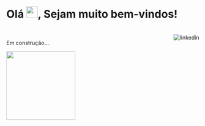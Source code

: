 <h1 align="left">Olá <img src="https://raw.githubusercontent.com/kaueMarques/kaueMarques/master/hi.gif" width="30px">, Sejam muito bem-vindos!</h1>
<br>
<a href="https://www.linkedin.com/in/luis-felipe-maciel/" target="_blank">
  <img align="right" src="https://img.shields.io/badge/linkedin-%230077B5.svg?&style=for-the-badge&logo=linkedin&logoColor=white" alt="linkedin"/>  
</a>

Em construção...

<!--

https://www.alura.com.br/artigos/como-criar-um-readme-para-seu-perfil-github?gclid=Cj0KCQjwvLOTBhCJARIsACVldV16BfdJaSzqsVvHlip6cCR4YM2GWxtiEnpGnTYyYaFQSNC8v5cEnGkaAsU1EALw_wcB
https://github.com/anuraghazra/github-readme-stats/tree/master/themes
**luisfmaciel/luisfmaciel** is a ✨ _special_ ✨ repository because its `README.md` (this file) appears on your GitHub profile.


-->
<div>
<a href="https://github.com/luisfmaciel">
<img height="180em" src="https://github-readme-stats.vercel.app/api/top-langs/?username=luisfmaciel&layout=compact&langs_count=7&theme=gotham"/>
</div>
